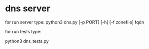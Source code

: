# dns server

for run server type:
python3 dns.py [-p PORT] [-h] [-f zonefile] fqdn

for run tests type:

python3 dns_tests.py
